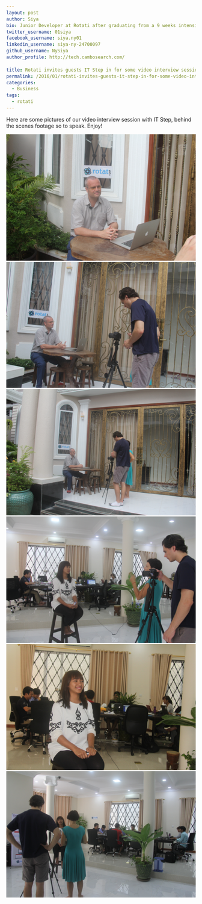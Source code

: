 ```yaml
---
layout: post
author: Siya
bio: Junior Developer at Rotati after graduating from a 9 weeks intensive Software Developer training program at DevBootstrap.
twitter_username: 01siya
facebook_username: siya.ny01
linkedin_username: siya-ny-24700097
github_username: NySiya
author_profile: http://tech.cambosearch.com/

title: Rotati invites guests IT Step in for some video interview sessions
permalink: /2016/01/rotati-invites-guests-it-step-in-for-some-video-interview-sessions/
categories:
  - Business
tags:
  - rotati
---
```


Here are some pictures of our video interview session with IT Step, behind the scenes footage so to speak. Enjoy!

<div class="row">
  <div class="col-sm-4 col-xs-12 thumbnail">
    <img src="/images/blog/darren_interview_itstepI.JPG" alt="Siya interview with IT Step" class="img-responsive" />
  </div>
  <div class="col-sm-4 col-xs-12 thumbnail">
    <img src="/images/blog/darren_interview_itstepII.JPG" alt="Siya interview with IT Step" class="img-responsive" />
  </div>
  <div class="col-sm-4 col-xs-12 thumbnail">
    <img src="/images/blog/darren_interview_itstepIII.JPG" alt="Siya interview with IT Step" class="img-responsive" />
  </div>
  <div class="col-sm-4 col-xs-12 thumbnail">
    <img src="/images/blog/siya_interview_itstepI.JPG" alt="Siya interview with IT Step" class="img-responsive" />
  </div>
  <div class="col-sm-4 col-xs-12 thumbnail">
    <img src="/images/blog/siya_interview_itstepII.JPG" alt="Siya interview with IT Step" class="img-responsive" />
  </div>
  <div class="col-sm-4 col-xs-12 thumbnail">
    <img src="/images/blog/siya_interview_itstepIII.JPG" alt="Siya interview with IT Step" class="img-responsive" />
  </div>
</div>
